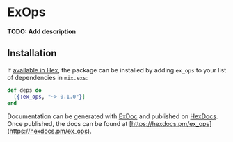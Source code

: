 # ExOps

**TODO: Add description**

## Installation

If [available in Hex](https://hex.pm/docs/publish), the package can be installed
by adding `ex_ops` to your list of dependencies in `mix.exs`:

```elixir
def deps do
  [{:ex_ops, "~> 0.1.0"}]
end
```

Documentation can be generated with [ExDoc](https://github.com/elixir-lang/ex_doc)
and published on [HexDocs](https://hexdocs.pm). Once published, the docs can
be found at [https://hexdocs.pm/ex_ops](https://hexdocs.pm/ex_ops).

